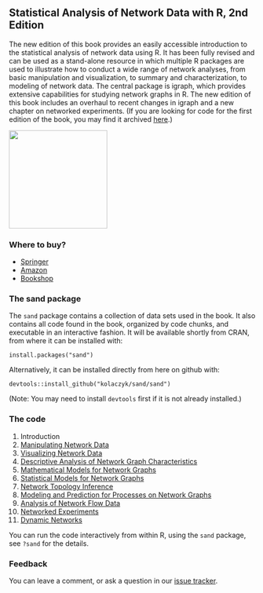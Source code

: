 ## Statistical Analysis of Network Data with R, 2nd Edition

The new edition of this book provides an easily accessible introduction to the statistical analysis of network data using R. It has been fully revised and can be used as a stand-alone resource in which multiple R packages are used to illustrate how to conduct a wide range of network analyses, from basic manipulation and visualization, to summary and characterization, to modeling of network data. The central package is igraph, which provides extensive capabilities for studying network graphs in R. The new edition of this book includes an overhaul to recent changes in igraph and a new chapter on networked experiments.  (If you are looking for code for the first edition of the book, you may find it archived [here](https://github.com/kolaczyk/sand/tree/sand-v1.0-archive).)

[<img src="https://images.springer.com/sgw/books/medium/978-3-030-44128-9.jpg" alt="" width="200px">](http://www.amazon.com/Statistical-Analysis-Network-Data-Use/dp/1493909827/)

### Where to buy?

* [Springer](https://www.springer.com/gp/book/9783030441289)
* [Amazon](https://www.amazon.com/Statistical-Analysis-Network-Data-Use/dp/3030441288/ref=sr_1_3?dchild=1&keywords=Statistical+Analysis+of+Network+Data+with+R&qid=1592934546&sr=8-3)
* [Bookshop](https://bookshop.org/books/statistical-analysis-of-network-data-with-r-9783030441289/9783030441289)

### The sand package

The `sand` package contains a collection of data sets used in the book.  It also contains all code found in the book, organized by code chunks, and executable in an interactive fashion.  It will be available shortly from CRAN, from where it can be installed with:

```
install.packages("sand")
```
Alternatively, it can be installed directly from here on github with:
```
devtools::install_github("kolaczyk/sand/sand")
```
(Note:  You may need to install `devtools` first if it is not already installed.)

### The code

1. Introduction
2. [Manipulating Network Data](sand/inst/code/chapter2.R)
3. [Visualizing Network Data](sand/inst/code/chapter3.R)
4. [Descriptive Analysis of Network Graph Characteristics](sand/inst/code/chapter4.R)
5. [Mathematical Models for Network Graphs](sand/inst/code/chapter5.R)
6. [Statistical Models for Network Graphs](sand/inst/code/chapter6.R)
7. [Network Topology Inference](sand/inst/code/chapter7.R)
8. [Modeling and Prediction for Processes on Network Graphs](sand/inst/code/chapter8.R)
9. [Analysis of Network Flow Data](sand/inst/code/chapter9.R)
10. [Networked Experiments](sand/inst/code/chapter10.R)
11. [Dynamic Networks](sand/inst/code/chapter11.R)

You can run the code interactively from within R, using the `sand` package,
see `?sand` for the details.

### Feedback

You can leave a comment, or ask a question in our
[issue tracker](https://github.com/kolaczyk/sand/issues).

